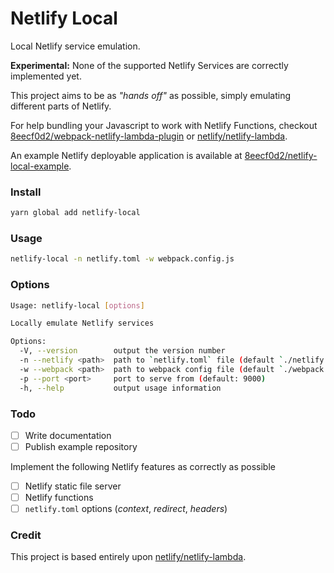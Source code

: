 # Netlify Local
Local Netlify service emulation.

**Experimental:** None of the supported Netlify Services are correctly implemented yet.

This project aims to be as _"hands off"_ as possible, simply emulating different parts of Netlify.

For help bundling your Javascript to work with Netlify Functions, checkout [8eecf0d2/webpack-netlify-lambda-plugin](https://github.com/8eecf0d2/webpack-netlify-lambda-plugin) or [netlify/netlify-lambda](https://github.com/netlify/netlify-lambda).

An example Netlify deployable application is available at [8eecf0d2/netlify-local-example](https://github.com/8eecf0d2/netlify-local-example).

### Install
```bash
yarn global add netlify-local
```

### Usage
```bash
netlify-local -n netlify.toml -w webpack.config.js
```

### Options
```bash
Usage: netlify-local [options]

Locally emulate Netlify services

Options:
  -V, --version        output the version number
  -n --netlify <path>  path to `netlify.toml` file (default `./netlify.toml`)
  -w --webpack <path>  path to webpack config file (default `./webpack.config.js`)
  -p --port <port>     port to serve from (default: 9000)
  -h, --help           output usage information
```

### Todo

- [ ] Write documentation
- [ ] Publish example repository

Implement the following Netlify features as correctly as possible

- [ ] Netlify static file server
- [ ] Netlify functions
- [ ] `netlify.toml` options (_context_, _redirect_, _headers_)

### Credit

This project is based entirely upon [netlify/netlify-lambda](https://github.com/netlify/netlify-lambda).
